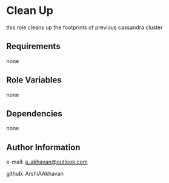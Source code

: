 Clean Up
=========

this role cleans up the footprints of previous cassandra cluster

Requirements
------------

none

Role Variables
--------------

none

Dependencies
------------

none

Author Information
------------------

e-mail: a_akhavan@outlook.com

github: ArshiAAkhavan
